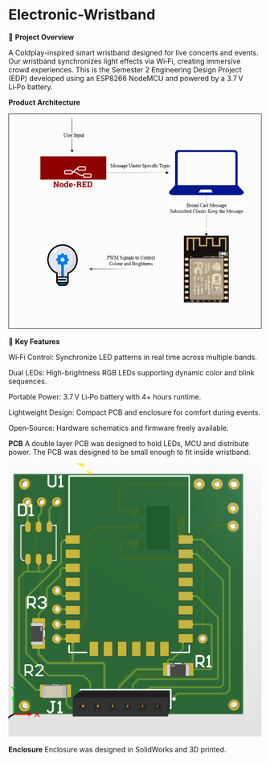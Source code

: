 # Electronic-Wristband
🔋 **Project Overview**

A Coldplay-inspired smart wristband designed for live concerts and events. Our wristband synchronizes light effects via Wi‑Fi, creating immersive crowd experiences. This is the Semester 2 Engineering Design Project (EDP) developed using an ESP8266 NodeMCU and powered by a 3.7 V Li‑Po battery.

**Product Architecture**

![Product Architecture](architecture3.png)

🎯 **Key Features**

Wi‑Fi Control: Synchronize LED patterns in real time across multiple bands.

Dual LEDs: High-brightness RGB LEDs supporting dynamic color and blink sequences.

Portable Power: 3.7 V Li‑Po battery with 4+ hours runtime.

Lightweight Design: Compact PCB and enclosure for comfort during events.

Open‑Source: Hardware schematics and firmware freely available.

**PCB**
A double layer PCB was designed to hold LEDs, MCU and distribute power.
The PCB was designed to be small enough to fit inside wristband.

![PCB](PCB.png)

**Enclosure**
Enclosure was designed in SolidWorks and 3D printed. 


